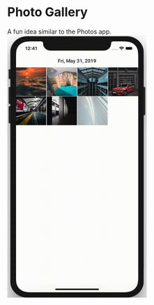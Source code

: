 # Photo Gallery
A fun idea similar to the Photos app.
<img src="/Screenrecording/Screenrecording.gif" alt="drawing" width="320" height="600"/>
